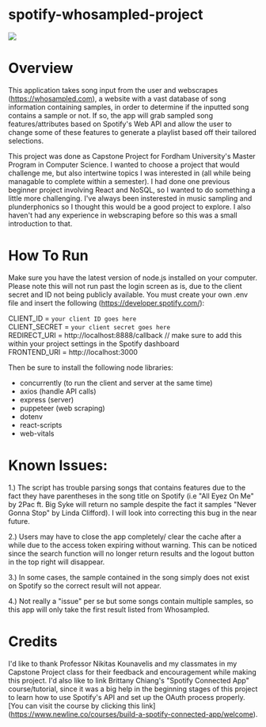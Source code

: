 # spotify-whosampled-project

![](https://github.com/zalenn/spotify-whosampled-project/blob/main/PlaylistMakerDemo.gif)


# Overview
This application takes song input from the user and webscrapes (https://whosampled.com), a website with a vast database of song information containing samples, in order to determine if the inputted song contains a sample or not. If so, the app will grab sampled song features/attributes based on Spotify's Web API and allow the user to change some of these features to generate a playlist based off their tailored selections. 

This project was done as Capstone Project for Fordham University's Master Program in Computer Science. I wanted to choose a project that would challenge me, but also intertwine topics I was interested in (all while being managable to complete within a semester). I had done one previous beginner project involving React and NoSQL, so I wanted to do something a little more challenging. I've always been insterested in music sampling and plunderphonics so I thought this would be a good project to explore. I also haven't had any experience in webscraping before so this was a small introduction to that. 

# How To Run
Make sure you have the latest version of node.js installed on your computer. 
Please note this will not run past the login screen as is, due to the client secret and ID not being publicly available. You must create your own .env file and insert the following (https://developer.spotify.com/): 

CLIENT_ID = ``` your client ID goes here ``` <br />
CLIENT_SECRET = ``` your client secret goes here ``` <br />
REDIRECT_URI = http://localhost:8888/callback // make sure to add this within your project settings in the Spotify dashboard <br />
FRONTEND_URI = http://localhost:3000 <br />


Then be sure to install the following node libraries:
- concurrently (to run the client and server at the same time)
- axios (handle API calls)
- express (server)
- puppeteer (web scraping)
- dotenv
- react-scripts
- web-vitals


# Known Issues: 

1.) The script has trouble parsing songs that contains features due to the fact they have parentheses in the song title on Spotify (i.e "All Eyez On Me" by 2Pac ft. Big Syke will return no sample despite the fact it samples "Never Gonna Stop" by Linda Clifford). I will look into correcting this bug in the near future.

2.) Users may have to close the app completely/ clear the cache after a while due to the access token expiring without warning. This can be noticed since the search function will no longer return results and the logout button in the top right will disappear. 

3.) In some cases, the sample contained in the song simply does not exist on Spotify so the correct result will not appear. 

4.) Not really a "issue" per se but some songs contain multiple samples, so this app will only take the first result listed from Whosampled.

# Credits 
I'd like to thank Professor Nikitas Kounavelis and my classmates in my Capstone Project class for their feedback and encouragement while making this project. I'd also like to link Brittany Chiang's "Spotify Connected App" course/tutorial, since it was a big help in the beginning stages of this project to learn how to use Spotify's API and set up the OAuth process properly. [You can visit the course by clicking this link] (https://www.newline.co/courses/build-a-spotify-connected-app/welcome).
